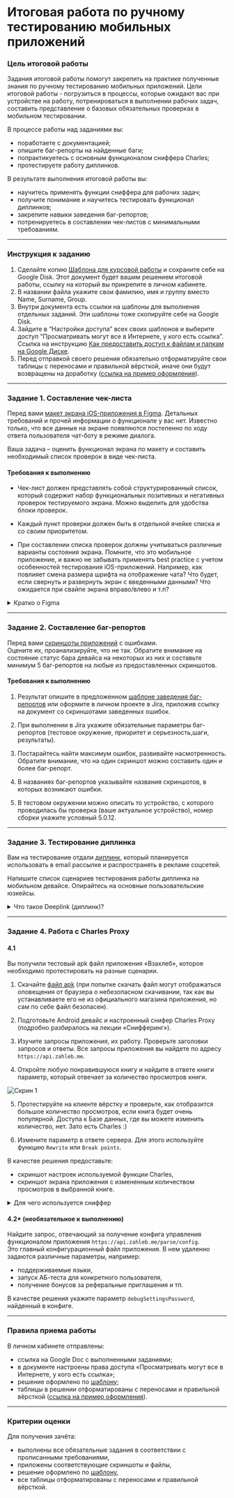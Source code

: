 # Итоговая работа по ручному тестированию мобильных приложений


### Цель итоговой работы

Задания итоговой работы помогут закрепить на практике полученные знания по ручному тестированию мобильных приложений. Цели итоговой работы - погрузиться в процессы, которые ожидают вас при устройстве на работу, потренироваться в выполнении рабочих задач, составить представление о базовых обязательных проверках в мобильном тестировании.

В процессе работы над заданиями вы:

- поработаете с документацией;
- опишите баг-репорты на найденные баги;
- попрактикуетесь с основным функционалом сниффера Charles;
- протестируете работу диплинков.

В результате выполнения итоговой работы вы:

- научитесь применять функции сниффера для рабочих задач;
- получите понимание и научитесь тестировать функционал диплинков;
- закрепите навыки заведения  баг-репортов;
- потренируетесь в составлении чек-листов c минимальными требованиям.


------

### Инструкция к заданию

1. Сделайте копию [Шаблона для курсовой работы](https://docs.yandex.ru/docs/view?url=ya-disk%3A%2F%2F%2Fdisk%2FОтдел%20фабрики%20контента%2FШаблоны%2FSHQA_Diploma_Name_Surname_Group.xlsx&name=SHQA_Diploma_Name_Surname_Group.xlsx&uid=1130000066135625&nosw=1) и сохраните себе на Google Disk. Этот документ будет вашим решением итоговой работы, ссылку на который вы прикрепите в личном кабинете.
3. В названии файла укажите свои фамилию, имя и группу вместо Name, Surname, Group.
4. Внутри документа есть ссылки на шаблоны для выполнения отдельных заданий. Эти шаблоны тоже скопируйте себе на Google Disk.
5. Зайдите в “Настройки доступа” всех своих шаблонов и выберите доступ “Просматривать могут все в Интернете, у кого есть ссылка”.  Ссылка на инструкцию [Как предоставить доступ к файлам и папкам на Google Диске](https://support.google.com/docs/answer/2494822?hl=ru&co=GENIE.Platform%3DDesktop).
6. Перед отправкой своего решения обязательно отформатируйте свои таблицы с переносами и правильной вёрсткой, иначе они будут возвращены на доработку ([ссылка на пример оформления](https://u.netology.ru/backend/uploads/lms/content_assets/file/4177/%D0%A4%D0%BE%D1%80%D0%BC%D0%B0%D1%82%D0%B8%D1%80%D0%BE%D0%B2%D0%B0%D0%BD%D0%B8%D0%B5_%D1%82%D0%B0%D0%B1%D0%BB%D0%B8%D1%86.docx)).
   


------


### Задание 1. Составление чек-листа 

Перед вами [макет экрана iOS-приложения в Figma](https://www.figma.com/file/P91pWCXiUw1vzXdHHVzQ6i/Untitled?type=design&node-id=0-1&mode=design).  Детальных требований и прочей информации о функционале у вас нет.  Известно только, что все данные на экране появляются постепенно по ходу ответа пользователя чат-боту в режиме диалога. 

Ваша задача – оценить функционал экрана по макету и составить необходимый список проверок в виде чек-листа. 

#### Требования к выполнению

- Чек-лист должен представлять собой структурированный список, который содержит набор функциональных позитивных и негативных проверок тестируемого экрана. Можно выделить для удобства блоки проверок. 

- Каждый пункт проверки  должен быть в отдельной ячейке списка и со своим приоритетом. 

- При составлении списка проверок должны учитываться различные варианты состояния экрана.  Помните, что это мобильное приложение, и важно не забывать применять best practice с учетом особенностей тестирования iOS-приложений. Например, как повлияет смена размера шрифта на отображение чата? Что будет, если свернуть и развернуть экран с введенными данными? Что ожидается при свайпе экрана вправо/влево и т.п?

<details close>
  <summary>Кратко о Figma </summary>

Это инструмент для дизайна интерфейсов и прототипирования, который стал очень популярным среди дизайнеров и бизнес-аналитиков, разработки.  Функционал Figma позволяет создавать и редактировать макеты пользовательских интерфейсов, работать с векторами, прототипировать и делиться проектами с командой. 

Легкая интеграция с процессами разработки дает возможность экспорта макетов в различные форматы, что позволяет легко совмещать дизайн с разработкой под разные платформы.
Коллаборация в реальном времени  позволяет работать одновременно с членами команды, видеть изменения в режиме реального времени и оставлять комментарии. Все файлы макетов сохраняются в облаке, что обеспечивает доступ к проектам из любой точки мира и на любом устройстве.

 
</details>


------

### Задание 2. Составление баг-репортов

Перед вами  [скриншоты приложений](https://drive.google.com/drive/folders/1CngIbB5XzvBtkkQgy_Qx9XdRTRqbUCBN) с ошибками.   
Оцените их,  проанализируйте, что не так. Обратите внимание на состояние статус бара девайса на некоторых из них  и составьте минимум 5 баг-репортов на любые из предоставленных скриншотов.



#### Требования к выполнению

1. Результат опишите в предложенном [шаблоне заведения баг-репортов](https://u.netology.ru/backend/uploads/lms/content_assets/file/4190/%D0%A8%D0%B0%D0%B1%D0%BB%D0%BE%D0%BD_%D0%B4%D0%BB%D1%8F_%D0%B7%D0%B0%D0%B2%D0%B5%D0%B4%D0%B5%D0%BD%D0%B8%D1%8F_%D0%B4%D0%B5%D1%84%D0%B5%D0%BA%D1%82%D0%B0.xlsx) или оформите в личном проекте в Jira, приложив ссылку на документ со скриншотами заведенных ошибок.

2. При выполнении в Jira укажите обязательные параметры баг-репортов (тестовое окружение, приоритет и серьезность,шаги, результаты).

3. Постарайтесь найти максимум ошибок, развивайте насмотренность. Обратите внимание, что на один скриншот можно составить один и более баг-репорт. 

4. В названиях баг-репортов указывайте названия скриншотов, в которых возникают ошибки.

5. В тестовом окружении  можно описать то устройство, с которого проводилась бы проверка (ваше актуальное устройство), номер сборки укажите условный 5.0.12.

-----


### Задание 3. Тестирование диплинка

Вам на тестирование отдали [диплинк](https://inlnk.ru/golGMO), который планируется использовать в email рассылке и распространять в рекламе соцсетей.

Напишите список сценариев тестирования работы диплинка на мобильном девайсе. Опирайтесь на основные пользовательские юзкейсы.  


<details close>
  <summary> Что такое Deeplink (диплинк)? </summary>
Deeplink (или диплинк) — это гиперссылка, которая перенаправляет пользователя в конкретный раздел приложения или сайта. Данная функция сокращает количество промежуточных действий пользователя и помогает ему попасть на нужную страницу за минимальное количество кликов. Ссылка должна вести себя по-разному для пользователей, у которых приложение уже установлено, и для пользователей, у которых оно еще не установлено.

Как чаще всего используются диплинки:

1. Рекламные кампании для привлечения новых пользователей и отслеживание, откуда идет трафик установок приложения.
2. Перевод пользователей с веб-лендингов  в мобильные приложения.
3. Перенаправление из электронных писем,сообщений в мессенджерах в приложение на нужный раздел, товар, оффер.
   
</details>

-----

### Задание 4. Работа с Charles Proxy

#### 4.1

Вы получили  тестовый apk файл приложения «Взахлеб», которое необходимо протестировать на разные сценарии. 

1. Скачайте [файл apk](https://u.netology.ru/backend/uploads/lms/content_assets/file/4191/download.html) (при попытке скачать файл могут отображаться оповещения от браузера о небезопасном скачивании, так как вы устанавливаете его не из официального магазина приложения, но сам по себе файл безопасен).

2. Подготовьте Android девайс и настроенный снифер Charles Proxy (подробно разбиралось на лекции «Cнифферинг»). 

3. Изучите запросы приложения, их работу. Проверьте заголовки запросов и ответы.
Все запросы приложения вы найдете по адресу `https://api.zahleb.me`.  

4. Откройте любую понравившуюся книгу и найдите в ответе книги параметр, который отвечает за количество просмотров книги.

![Скрин 1](https://github.com/netology-code/smqa-diplom/assets/77622076/079bd2d4-b54c-445f-883f-4eefd1b0f5fb)

5. Протестируйте на клиенте вёрстку и проверьте, как отобразится большое количество просмотров, если книга будет очень популярной. Доступа к  Базе данных, где вы можете изменить количество, нет. Зато есть Charles :) 

6. Измените параметр в ответе сервера. Для этого используйте функцию `Rewrite` или `Break points`. 

В качестве решения предоставьте:
- скриншот настроек используемой функции Charles,
- скриншот экрана приложения с измененным количеством просмотров в выбранной книге. 

<details close>
  <summary> Для чего используется сниффер </summary>
   
В мобильном тестировании сниффер используется на постоянной основе. Возможность просмотра трафика с  устройств значительно облегчает работу тестировщика клиент-серверных мобильных приложений.

Несколько примеров рядовых рабочих задач, где вам всегда пригодится сниффер:
- достать токен авторизации с мобильного устройства,  
- посмотреть код ответа запроса,  
- получить тело ответа, при каком-то действии на мобильном устройстве,  
- выбрать запрос, поменять  символ в  токене авторизации и проверить, будет ли ошибка 401, 
- вызвать ошибку тайм-аута на экране,
- выбрать запрос, поменять ему метод POST на PUT и проверить, будет ли ошибка 405,
- заменить url.   

</details>

#### 4.2* (необязательное к выполнению)

Найдите запрос, отвечающий за получение конфига управления функционалом приложения `https://api.zahleb.me/parse/config`.    
Это главный конфигурационный файл приложения. В нем удаленно задаются различные  параметры, например:
- поддерживаемые языки,   
- запуск АБ-теста для конкретного пользователя,
- получение бонусов за реферальные приглашения и тп.
  
В качестве решения укажите параметр  `debugSettingsPassword`, найденный в конфиге.


-----

### Правила приема работы

В личном кабинете отправлены:

- ссылка на Google Doc с выполненными заданиями;
- в документе настроены права доступа «Просматривать могут все в Интернете, у кого есть ссылка»;
- решение оформлено по [шаблону](https://u.netology.ru/backend/uploads/lms/content_assets/file/4189/SHQA_Diploma_Name_Surname_Group.xlsx);
- таблицы в решении отформатированы с переносами и правильной вёрсткой ([ссылка на пример оформления](https://u.netology.ru/backend/uploads/lms/content_assets/file/4177/%D0%A4%D0%BE%D1%80%D0%BC%D0%B0%D1%82%D0%B8%D1%80%D0%BE%D0%B2%D0%B0%D0%BD%D0%B8%D0%B5_%D1%82%D0%B0%D0%B1%D0%BB%D0%B8%D1%86.docx)).
   
------

### Критерии оценки

Для получения зачёта:  
- выполнены все обязательные задания в соответствии с прописанными требованиями,
- приложены соответствующие скриншоты и файлы,
- решение оформлено по [шаблону](https://u.netology.ru/backend/uploads/lms/content_assets/file/4189/SHQA_Diploma_Name_Surname_Group.xlsx),
- все таблицы отформатированы с переносами и правильной вёрсткой.
  

